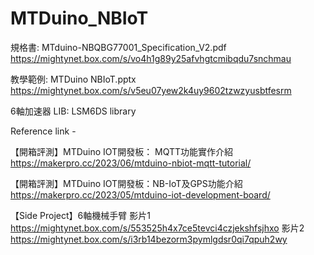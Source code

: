 # MTDuino_NBIoT

規格書:		MTduino-NBQBG77001_Specification_V2.pdf
https://mightynet.box.com/s/vo4h1g89y25afvhgtcmibqdu7snchmau

教學範例:	MTDuino NBIoT.pptx
https://mightynet.box.com/s/v5eu07yew2k4uy9602tzwzyusbtfesrm

6軸加速器 LIB:	LSM6DS library 


Reference link -

【開箱評測】MTDuino IOT開發板： MQTT功能實作介紹
https://makerpro.cc/2023/06/mtduino-nbiot-mqtt-tutorial/

【開箱評測】MTDuino IOT開發板：NB-IoT及GPS功能介紹
https://makerpro.cc/2023/05/mtduino-iot-development-board/

【Side Project】6軸機械手臂
影片1 https://mightynet.box.com/s/553525h4x7ce5tevci4czjekshfsjhxo
影片2 https://mightynet.box.com/s/i3rb14bezorm3pymlgdsr0qi7qpuh2wy
